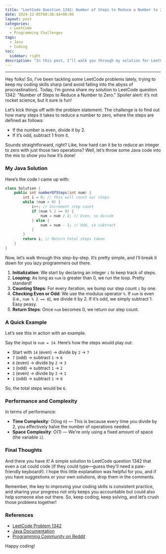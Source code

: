```yaml
---
title: "LeetCode Question 1342: Number of Steps to Reduce a Number to Zero - My Simple Solution"
date: 2024-12-05T00:38:44+00:00
layout: post
categories:
  - LeetCode
  - Programming Challenges
tags:
  - Java
  - Coding
toc:
  sidebar: right
description: "In this post, I’ll walk you through my solution for LeetCode problem 1342—how to reduce a number to zero step by step. Let’s dive into the code and break it down!"
---
```

---

Hey folks! So, I've been tackling some LeetCode problems lately, trying to keep my coding skills sharp (and avoid falling into the abyss of procrastination). Today, I’m gonna share my solution to LeetCode question 1342: "Number of Steps to Reduce a Number to Zero." Spoiler alert: it’s not rocket science, but it sure is fun!

Let’s kick things off with the problem statement. The challenge is to find out how many steps it takes to reduce a number to zero, where the steps are defined as follows: 
- If the number is even, divide it by 2. 
- If it’s odd, subtract 1 from it.

Sounds straightforward, right? Like, how hard can it be to reduce an integer to zero with just those two operations? Well, let’s throw some Java code into the mix to show you how it’s done!

### My Java Solution

Here’s the code I came up with:

```java
class Solution {
    public int numberOfSteps(int num) {
        int i = 0; // This will count our steps
        while (num > 0) {
            i++; // Increment step count
            if (num % 2 == 0) {
                num = num / 2; // Even, so divide
            } else {
                num = num - 1; // Odd, so subtract
            }
        }
        return i; // Return total steps taken
    }
}
```

Now, let’s walk through this step-by-step. It’s pretty simple, and I’ll break it down for you lazy programmers out there.

1. **Initialization**: We start by declaring an integer `i` to keep track of steps.
2. **Looping**: As long as `num` is greater than 0, we run the loop. Pretty standard!
3. **Counting Steps**: For every iteration, we bump our step count `i` by one.
4. **Checking Even or Odd**: We use the modulus operator `%`. If `num` is even (i.e., `num % 2 == 0`), we divide it by 2. If it’s odd, we simply subtract 1. Easy peasy.
5. **Return Steps**: Once `num` becomes 0, we return our step count.

### A Quick Example

Let’s see this in action with an example. 

Say the input is `num = 14`. Here’s how the steps would play out:

- Start with `14` (even) → divide by `2` → `7`
- `7` (odd) → subtract `1` → `6`
- `6` (even) → divide by `2` → `3`
- `3` (odd) → subtract `1` → `2`
- `2` (even) → divide by `2` → `1`
- `1` (odd) → subtract `1` → `0`

So, the total steps would be `6`.

### Performance and Complexity

In terms of performance:
- **Time Complexity**: O(log n) — This is because every time you divide by 2, you effectively halve the number of operations needed.
- **Space Complexity**: O(1) — We're only using a fixed amount of space (the variable `i`).

### Final Thoughts

And there you have it! A simple solution to LeetCode question 1342 that even a cat could code (if they could type—guess they'll need a paw-friendly keyboard!). I hope this little explanation was helpful for you, and if you have suggestions or your own solutions, drop them in the comments. 

Remember, the key to improving your coding skills is consistent practice, and sharing your progress not only keeps you accountable but could also help someone else out there. So, keep coding, keep solving, and let’s crush those problems together!

### References
- [LeetCode Problem 1342](https://leetcode.com/problems/number-of-steps-to-reduce-a-number-to-zero/)
- [Java Documentation](https://docs.oracle.com/javase/8/docs/api/)
- [Programming Community on Reddit](https://www.reddit.com/r/programming/)
  
Happy coding!